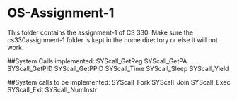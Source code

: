 # OS-Assignment-1

This folder contains the assignment-1 of CS 330.
Make sure the cs330assignment-1 folder is kept in the home directory or else it will not work.

##System Calls implemented:
SYScall_GetReg
SYScall_GetPA
SYScall_GetPID
SYScall_GetPPID
SYScall_Time
SYScall_Sleep
SYScall_Yield

##System calls to be implemented:
SYScall_Fork
SYScall_Join
SYScall_Exec
SYScall_Exit
SYScall_NumInstr
